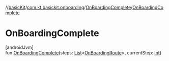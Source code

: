 //[basicKit](../../../index.md)/[com.kt.basickit.onboarding](../index.md)/[OnBoardingComplete](index.md)/[OnBoardingComplete](-on-boarding-complete.md)

# OnBoardingComplete

[androidJvm]\
fun [OnBoardingComplete](-on-boarding-complete.md)(steps: [List](https://kotlinlang.org/api/latest/jvm/stdlib/kotlin.collections/-list/index.html)&lt;[OnBoardingRoute](../-on-boarding-route/index.md)&gt;, currentStep: [Int](https://kotlinlang.org/api/latest/jvm/stdlib/kotlin/-int/index.html))
